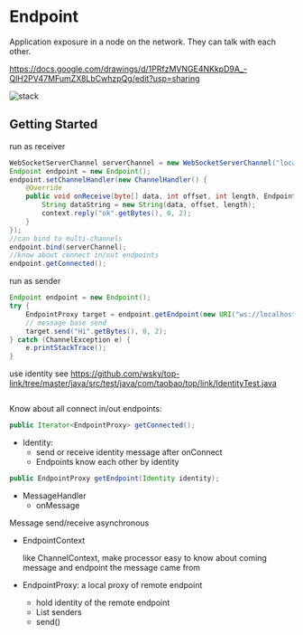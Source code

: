 # Endpoint

Application exposure in a node on the network. They can talk with each other.

https://docs.google.com/drawings/d/1PRfzMVNGE4NKkpD9A_-QlH2PV47MFumZX8LbCwhzpQg/edit?usp=sharing

![stack](https://raw.github.com/wsky/top-link/master/doc/top-link-endpoint.png)


## Getting Started

run as receiver
```java
WebSocketServerChannel serverChannel = new WebSocketServerChannel("localhost", 8080);
Endpoint endpoint = new Endpoint();
endpoint.setChannelHandler(new ChannelHandler() {
	@Override
	public void onReceive(byte[] data, int offset, int length, EndpointContext context) {
		String dataString = new String(data, offset, length);
		context.reply("ok".getBytes(), 0, 2);
	}
});
//can bind to multi-channels
endpoint.bind(serverChannel);
//know about connect in/out endpoints
endpoint.getConnected();
```

run as sender
```java
Endpoint endpoint = new Endpoint();
try {
	EndpointProxy target = endpoint.getEndpoint(new URI("ws://localhost:8080/link"));
	// message base send
	target.send("Hi".getBytes(), 0, 2);
} catch (ChannelException e) {
	e.printStackTrace();
}
```

use identity
see https://github.com/wsky/top-link/tree/master/java/src/test/java/com/taobao/top/link/IdentityTest.java
```java

```

Know about all connect in/out endpoints:

```java
public Iterator<EndpointProxy> getConnected();
```

- Identity:
	- send or receive identity message after onConnect
	- Endpoints know each other by identity
	
```java
public EndpointProxy getEndpoint(Identity identity);
```

- MessageHandler
	- onMessage

Message send/receive asynchronous	

- EndpointContext
	
	like ChannelContext, make processor easy to know about coming message and endpoint the message came from
	
- EndpointProxy: a local proxy of remote endpoint
	- hold identity of the remote endpoint
	- List<ChannelSender> senders
	- send()
